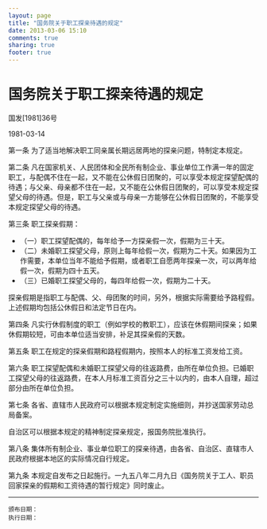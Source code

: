 ```yaml
---
layout: page
title: "国务院关于职工探亲待遇的规定"
date: 2013-03-06 15:10
comments: true
sharing: true
footer: true
---
```



#  国务院关于职工探亲待遇的规定


国发[1981]36号

1981-03-14

第一条 为了适当地解决职工同亲属长期远居两地的探亲问题，特制定本规定。

第二条 凡在国家机关、人民团体和全民所有制企业、事业单位工作满一年的固定职工，与配偶不住在一起，又不能在公休假日团聚的，可以享受本规定探望配偶的待遇；与父亲、母亲都不住在一起，又不能在公休假日团聚的，可以享受本规定探望父母的待遇。但是，职工与父亲或与母亲一方能够在公休假日团聚的，不能享受本规定探望父母的待遇。

第三条 职工探亲假期：

* （一）职工探望配偶的，每年给予一方探亲假一次，假期为三十天。
* （二）未婚职工探望父母，原则上每年给假一次，假期为二十天。如果因为工作需要，本单位当年不能给予假期，或者职工自愿两年探亲一次，可以两年给假一次，假期为四十五天。
* （三）已婚职工探望父母的，每四年给假一次，假期为二十天。

探亲假期是指职工与配偶、父、母团聚的时间，另外，根据实际需要给予路程假。上述假期均包括公休假日和法定节日在内。

第四条 凡实行休假制度的职工（例如学校的教职工），应该在休假期间探亲；如果休假期较短，可由本单位适当安排，补足其探亲假的天数。

第五条 职工在规定的探亲假期和路程假期内，按照本人的标准工资发给工资。

第六条 职工探望配偶和未婚职工探望父母的往返路费，由所在单位负担。已婚职工探望父母的往返路费，在本人月标准工资百分之三十以内的，由本人自理，超过部分由所在单位负担。

第七条 各省、直辖市人民政府可以根据本规定制定实施细则，并抄送国家劳动总局备案。

自治区可以根据本规定的精神制定探亲规定，报国务院批准执行。

第八条 集体所有制企业、事业单位职工的探亲待遇，由各省、自治区、直辖市人民政府根据本地区的实际情况自行规定。

第九条 本规定自发布之日起施行。一九五八年二月九日《国务院关于工人、职员回家探亲的假期和工资待遇的暂行规定》同时废止。


---
	颁布日期： 
	执行日期：

